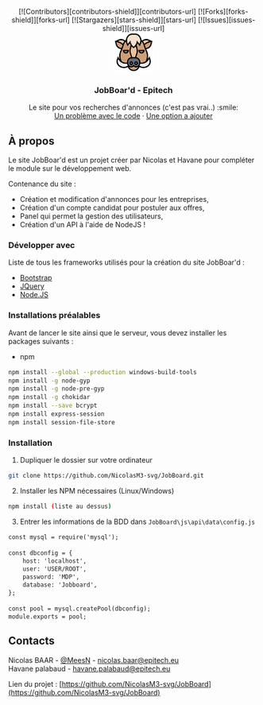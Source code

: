 <p align="center">
[![Contributors][contributors-shield]][contributors-url]
[![Forks][forks-shield]][forks-url]
[![Stargazers][stars-shield]][stars-url]
[![Issues][issues-shield]][issues-url]

<!-- PROJECT LOGO -->
<br />
  <a href="https://github.com/NicolasM3-svg/JobBoard">
    <img src="images/logo.png" alt="Logo" width="80" height="80">
  </a>

  <h3 align="center">JobBoar'd - Epitech</h3>

  <p align="center">
    Le site pour vos recherches d'annonces (c'est pas vrai..) :smile:
    <br />
    <a href="https://github.com/NicolasM3-svg/JobBoard/issues">Un problème avec le code</a>
    ·
    <a href="https://github.com/NicolasM3-svg/JobBoard/issues">Une option a ajouter</a>
  </p>
</p>

<!-- ABOUT THE PROJECT -->
## À propos

Le site JobBoar'd est un projet créer par Nicolas et Havane pour compléter le module sur le développement web.

Contenance du site :
* Création et modification d'annonces pour les entreprises,
* Création d'un compte candidat pour postuler aux offres,
* Panel qui permet la gestion des utilisateurs,
* Création d'un API à l'aide de NodeJS !

### Développer avec 
Liste de tous les frameworks utilisés pour la création du site JobBoar'd :
* [Bootstrap](https://getbootstrap.com)
* [JQuery](https://jquery.com)
* [Node.JS](https://nodejs.org/en/)

### Installations préalables

Avant de lancer le site ainsi que le serveur, vous devez installer les packages suivants : 
* npm
```sh
npm install --global --production windows-build-tools 
npm install -g node-gyp
npm install -g node-pre-gyp
npm install -g chokidar
npm install --save bcrypt
npm install express-session
npm install session-file-store
```

### Installation

1. Dupliquer le dossier sur votre ordinateur
```sh
git clone https://github.com/NicolasM3-svg/JobBoard.git
```
2. Installer les NPM nécessaires (Linux/Windows)
```sh
npm install (liste au dessus)
```
3. Entrer les informations de la BDD dans `JobBoard\js\api\data\config.js`
```JS
const mysql = require('mysql');

const dbconfig = {
    host: 'localhost',
    user: 'USER/ROOT',
    password: 'MDP',
    database: 'Jobboard',
};

const pool = mysql.createPool(dbconfig);
module.exports = pool;

```

<!-- CONTACT -->
## Contacts

Nicolas BAAR - [@MeesN](https://twitter.com/MeesN_) - nicolas.baar@epitech.eu
<br />
Havane palabaud - havane.palabaud@epitech.eu

Lien du projet : [https://github.com/NicolasM3-svg/JobBoard](https://github.com/NicolasM3-svg/JobBoard)

<!-- MARKDOWN LINKS & IMAGES -->
<!-- https://www.markdownguide.org/basic-syntax/#reference-style-links -->
[contributors-shield]: https://img.shields.io/github/contributors/othneildrew/Best-README-Template.svg?style=flat-square
[contributors-url]: https://github.com/NicolasM3-svg/JobBoard/graphs/contributors
[forks-shield]: https://img.shields.io/github/forks/othneildrew/Best-README-Template.svg?style=flat-square
[forks-url]: https://github.com/NicolasM3-svg/JobBoard/pulse
[stars-shield]: https://img.shields.io/github/stars/othneildrew/Best-README-Template.svg?style=flat-square
[stars-url]: https://github.com/NicolasM3-svg/JobBoard/stargazers
[issues-shield]: https://img.shields.io/github/issues/othneildrew/Best-README-Template.svg?style=flat-square
[issues-url]: https://github.com/NicolasM3-svg/JobBoard/issues
[product-screenshot]: images/screenshot.png
